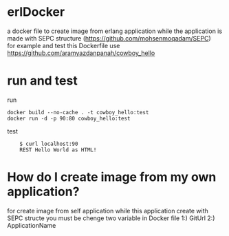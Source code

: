 # erlDocker
a docker file to create image from erlang application   while the application is made with SEPC structure (https://github.com/mohsenmoqadam/SEPC) <br />
for example and test this Dockerfile use https://github.com/aramyazdanpanah/cowboy_hello

# run and test
run
```
docker build --no-cache . -t cowboy_hello:test
docker run -d -p 90:80 cowboy_hello:test
```
test
```
    $ curl localhost:90
    REST Hello World as HTML!
```
 
 # How do I create image from my own application? 
 for create image from self application while this application create with SEPC structe you must be chenge two variable
in Docker file
1:) GitUrl
2:) ApplicationName

